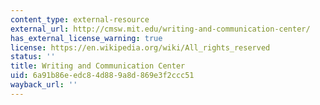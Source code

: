 ```yaml
---
content_type: external-resource
external_url: http://cmsw.mit.edu/writing-and-communication-center/
has_external_license_warning: true
license: https://en.wikipedia.org/wiki/All_rights_reserved
status: ''
title: Writing and Communication Center
uid: 6a91b86e-edc8-4d88-9a8d-869e3f2ccc51
wayback_url: ''
---
```

